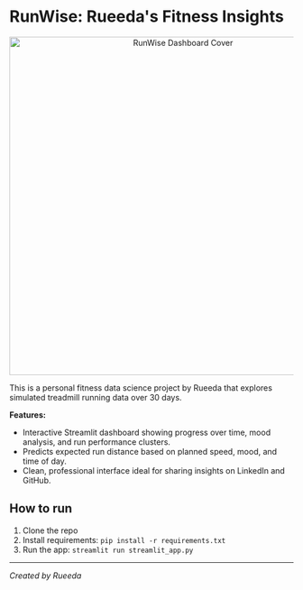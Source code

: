 # RunWise: Rueeda's Fitness Insights

<p align="center">
  <img src="runwise_dashboard_cover.png" alt="RunWise Dashboard Cover" width="600"/>
</p>
This is a personal fitness data science project by Rueeda that explores simulated treadmill running data over 30 days.

**Features:**

- Interactive Streamlit dashboard showing progress over time, mood analysis, and run performance clusters.
- Predicts expected run distance based on planned speed, mood, and time of day.
- Clean, professional interface ideal for sharing insights on LinkedIn and GitHub.

## How to run

1. Clone the repo
2. Install requirements: `pip install -r requirements.txt`
3. Run the app: `streamlit run streamlit_app.py`

---

*Created by Rueeda*
